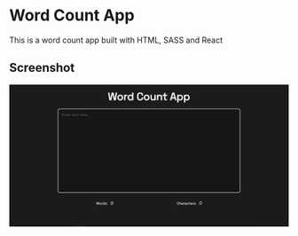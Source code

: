 # Word Count App

This is a word count app built with HTML, SASS and React

## Screenshot

![](/screenshot.PNG)
